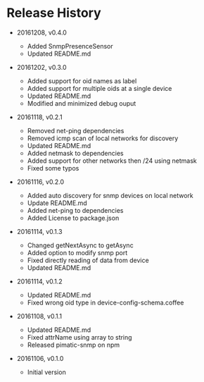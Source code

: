 # Release History

* 20161208, v0.4.0 
	* Added SnmpPresenceSensor
	* Updated README.md

* 20161202, v0.3.0
	* Added support for oid names as label
	* Added support for multiple oids at a single device
	* Updated README.md
	* Modified and minimized debug ouput

* 20161118, v0.2.1
	* Removed net-ping dependencies
	* Removed icmp scan of local networks for discovery
	* Updated README.md
	* Added netmask to dependencies
	* Added support for other networks then /24 using netmask
	* Fixed some typos

* 20161116, v0.2.0
	* Added auto discovery for snmp devices on local network
	* Update README.md
	* Added net-ping to dependencies
	* Added License to package.json

* 20161114, v0.1.3
	* Changed getNextAsync to getAsync 
	* Added option to modify snmp port
	* Fixed directly reading of data from device
	* Updated README.md

* 20161114, v0.1.2
	* Updated README.md
	* Fixed wrong oid type in device-config-schema.coffee

* 20161108, v0.1.1
	* Updated README.md
	* Fixed attrName using array to string
	* Released pimatic-snmp on npm

* 20161106, v0.1.0
	* Initial version